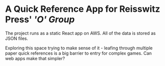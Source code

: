 # A Quick Reference App for Reisswitz Press' *'O' Group*

The project runs as a static React app on AWS. All of the data is stored as JSON files.

Exploring this space trying to make sense of it - leafing through multiple paper quick references is a big barrier to entry for complex games. Can web apps make that simpler?
